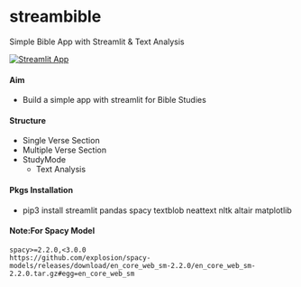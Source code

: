 # streambible
Simple Bible App with Streamlit &amp; Text Analysis

[![Streamlit App](https://static.streamlit.io/badges/streamlit_badge_black_white.svg)](https://share.streamlit.io/jcharis/streambible/main/app.py)


#### Aim
+ Build a simple app with streamlit for Bible Studies

#### Structure
+ Single Verse Section
+ Multiple Verse Section
+ StudyMode
	- Text Analysis

#### Pkgs Installation
+ pip3 install streamlit pandas spacy textblob neattext nltk altair matplotlib


#### Note:For Spacy Model
```
spacy>=2.2.0,<3.0.0
https://github.com/explosion/spacy-models/releases/download/en_core_web_sm-2.2.0/en_core_web_sm-2.2.0.tar.gz#egg=en_core_web_sm
```